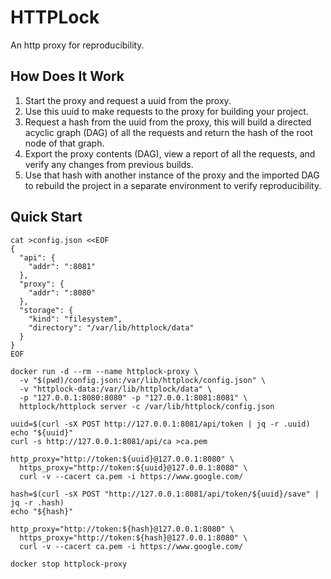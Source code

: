 # HTTPLock

An http proxy for reproducibility.

## How Does It Work

1. Start the proxy and request a uuid from the proxy.
1. Use this uuid to make requests to the proxy for building your project.
1. Request a hash from the uuid from the proxy, this will build a directed acyclic graph (DAG) of all the requests and return the hash of the root node of that graph.
1. Export the proxy contents (DAG), view a report of all the requests, and verify any changes from previous builds.
1. Use that hash with another instance of the proxy and the imported DAG to rebuild the project in a separate environment to verify reproducibility.

## Quick Start

```shell
cat >config.json <<EOF
{
  "api": {
    "addr": ":8081"
  },
  "proxy": {
    "addr": ":8080"
  },
  "storage": {
    "kind": "filesystem",
    "directory": "/var/lib/httplock/data"
  }
}
EOF

docker run -d --rm --name httplock-proxy \
  -v "$(pwd)/config.json:/var/lib/httplock/config.json" \
  -v "httplock-data:/var/lib/httplock/data" \
  -p "127.0.0.1:8080:8080" -p "127.0.0.1:8081:8081" \
  httplock/httplock server -c /var/lib/httplock/config.json

uuid=$(curl -sX POST http://127.0.0.1:8081/api/token | jq -r .uuid)
echo "${uuid}"
curl -s http://127.0.0.1:8081/api/ca >ca.pem

http_proxy="http://token:${uuid}@127.0.0.1:8080" \
  https_proxy="http://token:${uuid}@127.0.0.1:8080" \
  curl -v --cacert ca.pem -i https://www.google.com/

hash=$(curl -sX POST "http://127.0.0.1:8081/api/token/${uuid}/save" | jq -r .hash)
echo "${hash}"

http_proxy="http://token:${hash}@127.0.0.1:8080" \
  https_proxy="http://token:${hash}@127.0.0.1:8080" \
  curl -v --cacert ca.pem -i https://www.google.com/

docker stop httplock-proxy
```
